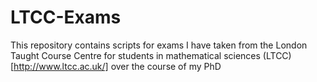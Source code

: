 # LTCC-Exams

This repository contains scripts for exams I have taken from the London Taught Course Centre for students in mathematical sciences (LTCC)[http://www.ltcc.ac.uk/] over the course of my PhD
